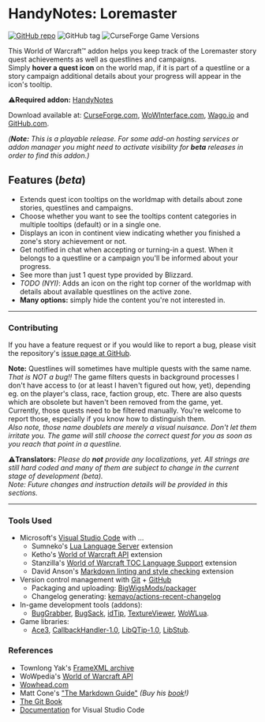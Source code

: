 # HandyNotes: Loremaster

[![GitHub repo](https://img.shields.io/badge/repo-wow--handynotes--loremaster-gray?logo=github&color=%2324292E)](https://github.com/erglo/wow-handynotes-loremaster/ "Repo on GitHub")
![GitHub tag](https://img.shields.io/github/v/tag/erglo/wow-handynotes-loremaster?logo=github&label=latest&color=darkgreen)
![CurseForge Game Versions](https://img.shields.io/curseforge/game-versions/909254?logo=battle.net&logoColor=%23148EFF&label=WoW-retail)

This World of Warcraft™ addon helps you keep track of the Loremaster story quest achievements as well as questlines and campaigns.  
Simply **hover a quest icon** on the world map, if it is part of a questline or a story campaign additional details about your progress will appear in the icon's tooltip.

⚠️**Required addon:** [HandyNotes](https://www.curseforge.com/wow/addons/handynotes "Visit CurseForge.com")

Download available at:
[CurseForge.com](https://www.curseforge.com/wow/addons/handynotes-loremaster/files "CurseForge Files"),
[WoWInterface.com](https://www.wowinterface.com/downloads/info26628-HandyNotesLoremaster.html "WoWInterface"),
[Wago.io](https://addons.wago.io/addons/wow-handynotes-loremaster/versions?stability=beta "Wago Releases (beta)") and
[GitHub.com](https://github.com/erglo/wow-handynotes-loremaster/releases "GitHub Releases").  

_(**Note:** This is a playable release. For some add-on hosting services or addon manager you might need to activate visibility for **beta** releases in order to find this addon.)_

## Features (_beta_)

* Extends quest icon tooltips on the worldmap with details about zone stories, questlines and campaigns.
* Choose whether you want to see the tooltips content categories in multiple tooltips (default) or in a single one.
* Displays an icon in continent view indicating whether you finished a zone's story achievement or not.
* Get notified in chat when accepting or turning-in a quest. When it belongs to a questline or a campaign you'll be informed about your progress.
* See more than just 1 quest type provided by Blizzard.
* _TODO (NYI)_: Adds an icon on the right top corner of the worldmap with details about available questlines on the active zone.
* **Many options:** simply hide the content you're not interested in.

----

### Contributing

If you have a feature request or if you would like to report a bug, please visit the repository's [issue page at GitHub](https://github.com/erglo/wow-handynotes-loremaster/issues).

**Note:** Questlines will sometimes have multiple quests with the same name. _That is NOT a bug!!_ The game filters quests in background processes I don't have access to (or at least I haven't figured out how, yet), depending eg. on the player's class, race, faction group, etc. There are also quests which are obsolete but haven't been removed from the game, yet.  
Currently, those quests need to be filtered manually. You're welcome to report those, especially if you know how to distinguish them.  
_Also note, those name doublets are merely a visual nuisance. Don't let them irritate you. The game will still choose the correct quest for you as soon as you reach that point in a questline._

⚠️**Translators:** _Please do **not** provide any localizations, yet. All strings are still hard coded and many of them are subject to change in the current stage of development (beta)._  
_Note: Future changes and instruction details will be provided in this sections._

----

### Tools Used

* Microsoft's [Visual Studio Code](https://code.visualstudio.com) with ...
  + Sumneko's [Lua Language Server](https://github.com/LuaLS/lua-language-server) extension
  + Ketho's [World of Warcraft API](https://github.com/Ketho/vscode-wow-api) extension
  + Stanzilla's [World of Warcraft TOC Language Support](https://github.com/Stanzilla/vscode-wow-toc) extension
  + David Anson's [Markdown linting and style checking](https://github.com/DavidAnson/vscode-markdownlint) extension
* Version control management with [Git](https://git-scm.com) + [GitHub](https://github.com/)
  + Packaging and uploading: [BigWigsMods/packager](https://github.com/BigWigsMods/packager)
  + Changelog generating: [kemayo/actions-recent-changelog](https://github.com/kemayo/actions-recent-changelog)
* In-game development tools (addons):
  + [BugGrabber](https://www.curseforge.com/wow/addons/bug-grabber),
    [BugSack](https://www.curseforge.com/wow/addons/bugsack),
    [idTip](https://www.curseforge.com/wow/addons/idtip),
    [TextureViewer](https://www.curseforge.com/wow/addons/textureviewer),
    [WoWLua](https://www.curseforge.com/wow/addons/wowlua).  
* Game libraries:
  + [Ace3](https://www.curseforge.com/wow/addons/ace3),
    [CallbackHandler-1.0](https://www.curseforge.com/wow/addons/callbackhandler),
    [LibQTip-1.0](https://www.curseforge.com/wow/addons/libqtip-1-0),
    [LibStub](https://www.curseforge.com/wow/addons/libstub).

### References

* Townlong Yak's [FrameXML archive](https://www.townlong-yak.com/framexml/live)
* WoWpedia's [World of Warcraft API](https://wowpedia.fandom.com/wiki/World_of_Warcraft_API)
* [Wowhead.com](https://www.wowhead.com)
* Matt Cone's ["The Markdown Guide"](https://www.markdownguide.org)
  *(Buy his [book](https://www.markdownguide.org/book)!)*
* [The Git Book](https://git-scm.com/book)
* [Documentation](https://code.visualstudio.com/docs) for Visual Studio Code
